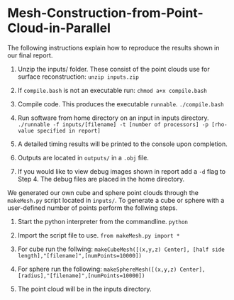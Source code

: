 # Mesh-Construction-from-Point-Cloud-in-Parallel

The following instructions explain how to reproduce the results shown in our
final report.

1. Unzip the inputs/ folder. These consist of the point clouds use for surface
   reconstruction:
   `unzip inputs.zip`

2. If `compile.bash` is not an executable run:
   `chmod a+x compile.bash`

3. Compile code. This produces the executable `runnable`.
   `./compile.bash`

4. Run software from home directory on an input in inputs directory.
   `./runnable -f inputs/[filename] -t [number of processors] -p [rho-value specified in report]`

5. A detailed timing results will be printed to the console upon completion.

6. Outputs are located in `outputs/` in a `.obj` file.

7. If you would like to view debug images shown in report add a `-d` flag to
   Step 4. The debug files are placed in the home directory.


We generated our own cube and sphere point clouds through the `makeMesh.py`
script located in `inputs/`. To generate a cube or sphere with a user-defined
number of points perform the follwing steps.

1. Start the python interpreter from the commandline.
   `python`

2. Import the script file to use.
   `from makeMesh.py import *`

3. For cube run the follwing:
   `makeCubeMesh([(x,y,z) Center], [half side length],"[filename]",[numPoints=10000])`

4. For sphere run the following:
   `makeSphereMesh([(x,y,z) Center], [radius],"[filename]",[numPoints=10000])`

5. The point cloud will be in the inputs directory.